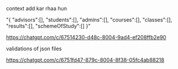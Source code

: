 context add kar rhaa hun

"{
"advisors":[],
"students":[],
"admins":[],
"courses":[],
"classes":[],
"results":[],
"schemeOfStudy":[]
}"

https://chatgpt.com/c/67514230-d48c-8004-9ad4-ef208ffb2e90

validations of json files

https://chatgpt.com/c/6751fd47-879c-8004-8f38-05fc4ab88218
